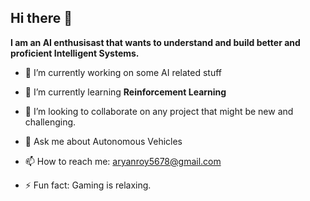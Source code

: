 ## Hi there 👋

**I am an AI enthusisast that wants to understand and build better and proficient Intelligent Systems.**

 - 🔭 I’m currently working on some AI related stuff
 
 - 🌱 I’m currently learning **Reinforcement Learning**
 
 - 👯 I’m looking to collaborate on any project that might be new and challenging.
 
 - 💬 Ask me about Autonomous Vehicles
 
 - 📫 How to reach me: aryanroy5678@gmail.com
 
 - ⚡ Fun fact: Gaming is relaxing.
